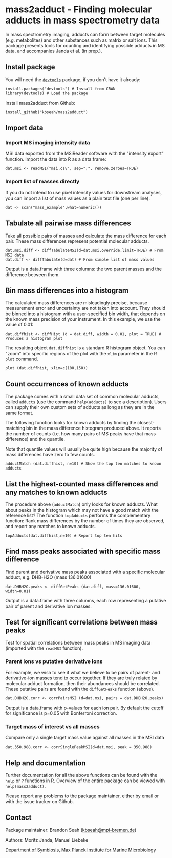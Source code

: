 # mass2adduct - Finding molecular adducts in mass spectrometry data

In mass spectrometry imaging, adducts can form between target molecules (e.g. metabolites) and other substances such as matrix or salt ions. This package presents tools for counting and identifying possible adducts in MS data, and accompanies Janda et al. (in prep.).

## Install package

You will need the [`devtools`](https://cran.r-project.org/web/packages/devtools/index.html) package, if you don't have it already:

```
install.packages("devtools") # Install from CRAN
library(devtools) # Load the package
```

Install mass2adduct from Github:

```
install_github("kbseah/mass2adduct")
```

## Import data

### Import MS imaging intensity data

MSI data exported from the MSiReader software with the "intensity export" function. Import the data into R as a data.frame:

```
dat.msi <- readMSI("msi.csv", sep=";", remove.zeroes=TRUE)
```

### Import list of masses directly

If you do not intend to use pixel intensity values for downstream analyses, you can import a list of mass values as a plain text file (one per line):

```
dat <- scan("mass_example",what=numeric())
```

## Tabulate all pairwise mass differences

Take all possible pairs of masses and calculate the mass difference for each pair. These mass differences represent potential molecular adducts. 

```
dat.msi.diff <- diffTabulateMSI(d=dat.msi,override.limit=TRUE) # From MSI data
dat.diff <- diffTabulate(d=dat) # From simple list of mass values
```

Output is a data.frame with three columns: the two parent masses and the difference between them.

## Bin mass differences into a histogram

The calculated mass differences are misleadingly precise, because measurement error and uncertainty are not taken into account. They should be binned into a histogram with a user-specified bin width, that depends on the known mass precision of your instrument. In this example, we use the value of 0.01:

```
dat.diffhist <- diffHist (d = dat.diff, width = 0.01, plot = TRUE) # Produces a histogram plot
```

The resulting object `dat.diffhist` is a standard R histogram object. You can "zoom" into specific regions of the plot with the `xlim` parameter in the R `plot` command.

```
plot (dat.diffhist, xlim=c(100,150))
```

## Count occurrences of known adducts

The package comes with a small data set of common molecular adducts, called `adducts` (use the command `help(adducts)` to see a description). Users can supply their own custom sets of adducts as long as they are in the same format.

The following function looks for known adducts by finding the closest-matching bin in the mass difference histogram produced above. It reports the number of counts (i.e. how many pairs of MS peaks have that mass difference) and the quantile.

Note that quantile values will usually be quite high because the majority of mass differences have zero to few counts.

```
adductMatch (dat.diffhist, n=10) # Show the top ten matches to known adducts
```

## List the highest-counted mass differences and any matches to known adducts

The procedure above (`adductMatch`) only looks for known adducts. What about peaks in the histogram which may not have a good match with the reference list? The function `topAdducts` performs the complementary function: Rank mass differences by the number of times they are observed, and report any matches to known adducts.

```
topAdducts(dat.diffhist,n=10) # Report top ten hits
```

## Find mass peaks associated with specific mass difference

Find parent and derivative mass peaks associated with a specific molecular adduct, e.g. DHB-H2O (mass 136.01600)

```
dat.DHBH2O.peaks <- diffGetPeaks (dat.diff, mass=136.01600, width=0.01)
```

Output is a data.frame with three columns, each row representing a putative pair of parent and derivative ion masses.

## Test for significant correlations between mass peaks

Test for spatial correlations between mass peaks in MS imaging data (imported with the `readMSI` function).

### Parent ions vs putative derivative ions

For example, we wish to see if what we believe to be pairs of parent- and derivative-ion masses tend to occur together. If they are truly related by molecular adduct formation, then their abundances should be correlated. These putative pairs are found with the `diffGetPeaks` function (above).

```
dat.DHBH2O.corr <- corrPairsMSI (d=dat.msi, pairs = dat.DHBH2O.peaks)
```

Output is a data.frame with p-values for each ion pair. By default the cutoff for significance is p=0.05 with Bonferroni correction.

### Target mass of interest vs all masses

Compare only a single target mass value against all masses in the MSI data

```
dat.350.988.corr <- corrSinglePeakMSI(d=dat.msi, peak = 350.988)
```

## Help and documentation

Further documentation for all the above functions can be found with the `help` or `?` functions in R. Overview of the entire package can be viewed with `help(mass2adduct)`.

Please report any problems to the package maintainer, either by email or with the issue tracker on Github.

## Contact

Package maintainer: Brandon Seah (kbseah@mpi-bremen.de)

Authors: Moritz Janda, Manuel Liebeke

[Department of Symbiosis, Max Planck Institute for Marine Microbiology](https://www.mpi-bremen.de/en/Department-of-Symbiosis.html)


